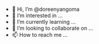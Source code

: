- 👋 Hi, I’m @doreenyangoma
- 👀 I’m interested in ...
- 🌱 I’m currently learning ...
- 💞️ I’m looking to collaborate on ...
- 📫 How to reach me ...

<!---
doreenyangoma/doreenyangoma is a ✨ special ✨ repository because its `README.md` (this file) appears on your GitHub profile.
You can click the Preview link to take a look at your changes.
--->
